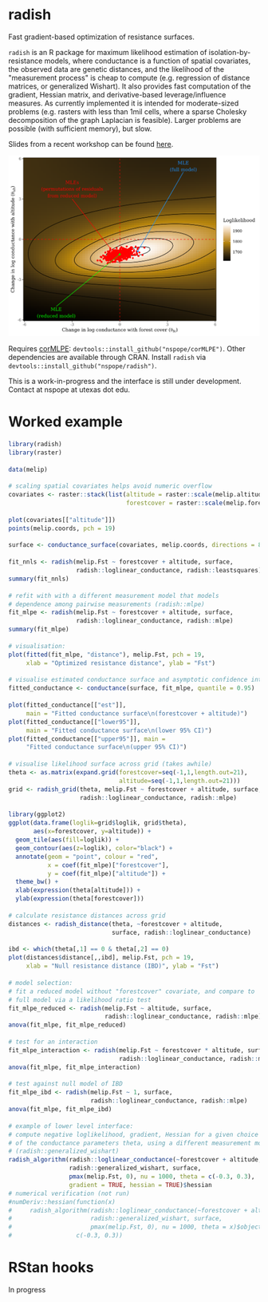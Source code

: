 # radish

Fast gradient-based optimization of resistance surfaces.

`radish` is an R package for maximum likelihood estimation of isolation-by-resistance models, where conductance is a function of spatial covariates, the observed data are genetic distances, and the likelihood of the "measurement process" is cheap to compute (e.g. regression of distance matrices, or generalized Wishart). It also provides fast computation of the gradient, Hessian matrix, and derivative-based leverage/influence measures. As currently implemented it is intended for moderate-sized problems (e.g. rasters with less than 1mil cells, where a sparse Cholesky decomposition of the graph Laplacian is feasible). Larger problems are possible (with sufficient memory), but slow.

Slides from a recent workshop can be found [here](https://github.com/nspope/radish-manuscript/raw/master/IALE_Wrkshp_Pope_Final.pdf).

![Likelihood surface for a two parameter conductance model](ms/likelihood_surface.png)

Requires [corMLPE](https://github.com/nspope/corMLPE): `devtools::install_github("nspope/corMLPE")`. Other dependencies are available through CRAN. Install `radish` via `devtools::install_github("nspope/radish")`.

This is a work-in-progress and the interface is still under development. Contact at nspope at utexas dot edu.

# Worked example

```r
library(radish)
library(raster)

data(melip)

# scaling spatial covariates helps avoid numeric overflow
covariates <- raster::stack(list(altitude = raster::scale(melip.altitude), 
                                 forestcover = raster::scale(melip.forestcover)))

plot(covariates[["altitude"]])
points(melip.coords, pch = 19)

surface <- conductance_surface(covariates, melip.coords, directions = 8)

fit_nnls <- radish(melip.Fst ~ forestcover + altitude, surface, 
                   radish::loglinear_conductance, radish::leastsquares)
summary(fit_nnls)

# refit with with a different measurement model that models
# dependence among pairwise measurements (radish::mlpe)
fit_mlpe <- radish(melip.Fst ~ forestcover + altitude, surface, 
                   radish::loglinear_conductance, radish::mlpe)
summary(fit_mlpe)

# visualisation:
plot(fitted(fit_mlpe, "distance"), melip.Fst, pch = 19,
     xlab = "Optimized resistance distance", ylab = "Fst")

# visualise estimated conductance surface and asymptotic confidence intervals
fitted_conductance <- conductance(surface, fit_mlpe, quantile = 0.95)

plot(fitted_conductance[["est"]], 
     main = "Fitted conductance surface\n(forestcover + altitude)")
plot(fitted_conductance[["lower95"]], 
     main = "Fitted conductance surface\n(lower 95% CI)")
plot(fitted_conductance[["upper95"]], main = 
     "Fitted conductance surface\n(upper 95% CI)")

# visualise likelihood surface across grid (takes awhile)
theta <- as.matrix(expand.grid(forestcover=seq(-1,1,length.out=21), 
                               altitude=seq(-1,1,length.out=21)))
grid <- radish_grid(theta, melip.Fst ~ forestcover + altitude, surface,
                    radish::loglinear_conductance, radish::mlpe)

library(ggplot2)
ggplot(data.frame(loglik=grid$loglik, grid$theta), 
       aes(x=forestcover, y=altitude)) + 
  geom_tile(aes(fill=loglik)) + 
  geom_contour(aes(z=loglik), color="black") +
  annotate(geom = "point", colour = "red",
           x = coef(fit_mlpe)["forestcover"], 
           y = coef(fit_mlpe)["altitude"]) +
  theme_bw() +
  xlab(expression(theta[altitude])) +
  ylab(expression(theta[forestcover]))

# calculate resistance distances across grid
distances <- radish_distance(theta, ~forestcover + altitude, 
                             surface, radish::loglinear_conductance)

ibd <- which(theta[,1] == 0 & theta[,2] == 0)
plot(distances$distance[,,ibd], melip.Fst, pch = 19, 
     xlab = "Null resistance distance (IBD)", ylab = "Fst")

# model selection:
# fit a reduced model without "forestcover" covariate, and compare to 
# full model via a likelihood ratio test
fit_mlpe_reduced <- radish(melip.Fst ~ altitude, surface, 
                           radish::loglinear_conductance, radish::mlpe)
anova(fit_mlpe, fit_mlpe_reduced)

# test for an interaction
fit_mlpe_interaction <- radish(melip.Fst ~ forestcover * altitude, surface, 
                               radish::loglinear_conductance, radish::mlpe)
anova(fit_mlpe, fit_mlpe_interaction)

# test against null model of IBD
fit_mlpe_ibd <- radish(melip.Fst ~ 1, surface, 
                       radish::loglinear_conductance, radish::mlpe)
anova(fit_mlpe, fit_mlpe_ibd)

# example of lower level interface:
# compute negative loglikelihood, gradient, Hessian for a given choice of
# of the conductance parameters theta, using a different measurement model
# (radish::generalized_wishart)
radish_algorithm(radish::loglinear_conductance(~forestcover + altitude, surface$x), 
                 radish::generalized_wishart, surface, 
                 pmax(melip.Fst, 0), nu = 1000, theta = c(-0.3, 0.3), 
                 gradient = TRUE, hessian = TRUE)$hessian
# numerical verification (not run)
#numDeriv::hessian(function(x)
#     radish_algorithm(radish::loglinear_conductance(~forestcover + altitude, surface$x), 
#                      radish::generalized_wishart, surface, 
#                      pmax(melip.Fst, 0), nu = 1000, theta = x)$objective,
#                  c(-0.3, 0.3))
```
 
# RStan hooks
In progress
